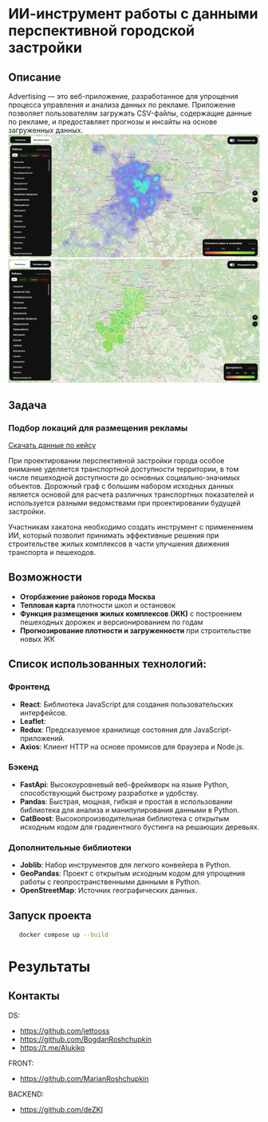 # ИИ-инструмент работы с данными перспективной городской застройки

## Описание

Advertising — это веб-приложение, разработанное для упрощения процесса управления и анализа данных по рекламе. Приложение позволяет пользователям загружать CSV-файлы, содержащие данные по рекламе, и предоставляет прогнозы и инсайты на основе загруженных данных.
![img.png](images/img.png)
![img2.png](images/img_2.png)
## Задача
### Подбор локаций для размещения рекламы
[Скачать данные по кейсу](https://lodmedia.hb.bizmrg.com/cases/1177112/%D0%94%D0%B5%D0%BF%D1%82%D1%80%D0%B0%D0%BD%D1%81.pdf)

При проектировании перспективной застройки города особое внимание уделяется транспортной доступности территории, в том числе пешеходной доступности до основных социально-значимых объектов. Дорожный граф с большим набором исходных данных является основой для расчета различных транспортных показателей и используется разными ведомствами при проектировании будущей застройки. 

Участникам хакатона необходимо создать инструмент с применением ИИ, который позволит принимать эффективные решения при строительстве жилых комплексов в части улучшения движения транспорта и пешеходов.

## Возможности

- **Оторбажение районов города Москва**
- **Тепловая карта** плотности школ и остановок
- **Функция размещения жилых комплексов (ЖК)**  с построением пешеходных дорожек и версионированием по годам
- **Прогнозирование плотности и загруженности**  при строительстве новых ЖК

## Список использованных технологий:

### Фронтенд
- **React**: Библиотека JavaScript для создания пользовательских интерфейсов.
- **Leaflet**: 
- **Redux**: Предсказуемое хранилище состояния для JavaScript-приложений.
- **Axios**: Клиент HTTP на основе промисов для браузера и Node.js.

### Бэкенд
- **FastApi**: Высокоуровневый веб-фреймворк на языке Python, способствующий быстрому разработке и удобству.
- **Pandas**: Быстрая, мощная, гибкая и простая в использовании библиотека для анализа и манипулирования данными в Python.
- **CatBoost**: Высокопроизводительная библиотека с открытым исходным кодом для градиентного бустинга на решающих деревьях.

### Дополнительные библиотеки
- **Joblib**: Набор инструментов для легкого конвейера в Python.
- **GeoPandas**: Проект с открытым исходным кодом для упрощения работы с геопространственными данными в Python.
- **OpenStreetMap**: Источник географических данных.

## Запуск проекта
```sh
   docker compose up --build
```

# Результаты

## Контакты
DS:
- https://github.com/jettooss
- https://github.com/BogdanRoshchupkin
- https://t.me/Alukiko          

FRONT:
- https://github.com/MarianRoshchupkin             

BACKEND:
- https://github.com/deZKI
